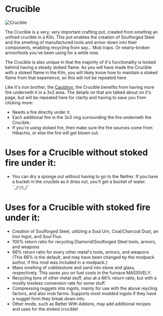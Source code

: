 # Crucible

![Crucible](block:betterwithmods:cooking_pot@0)

The Crucible is a very, very important crafting pot, created from smelting an unfired crucible in a Kiln. This pot enables the creation of Soulforged Steel and the smelting of manufactured tools and armor down into their components, enabling recycling from say... Mob traps. Or nearly-broken armor/tools you've been using for a while now.

The Crucible is also unique in that the majority of it's functionality is locked behind having a steady stoked flame. As you will have made the Crucible with a stoked flame in the Kiln, you will likely know how to maintain a stoked flame from that experience, so this will not be repeated here.

Like it's iron brother, the [Cauldron](block:betterwithmods:cooking_pot@1), the Crucible benefits from having more fire underneth it in a 3x3 area. The details on that are talked about on it's page, but will be repeated here for clarity and having to save you from clicking more:
* Needs a fire directly under it.
* Each additional fire in the 3x3 ring surrounding the fire underneth the Crucible.
* If you're using stoked fire, then make sure the fire sources come from Hibachis, or else the fire will get blown out.

# Uses for a Crucible without stoked fire under it:
* You can dry a sponge out without having to go to the Nether. If you have a bucket in the crucible as it dries out, you'll get a bucket of water. ¯\_(ツ)_/¯

# Uses for a Crucible with stoked fire under it:
* Creation of Soulforged Steel, utilizing a Soul Urn, Coal/Charcoal Dust, an Iron Ingot, and Soul Flux.
* 100% return ratio for recycling Diamond/Soulforged Steel tools, armors, and weapons
* 66% return ratio for every other metal's tools, armors, and weapons (This 66% is the default, and may have been changed by the modpack author, if this mod was included in a modpack.)
* Mass smelting of cobblestone and sand into stone and glass, respectively. This saves you on fuel costs in the furnace MASSIVELY.
* Recycling tons of other metal stuff, also at a 66% return ratio, but with a mostly lossless conversion rate for some stuff.
* Compressing nuggets into ingots, mainly for use with the above reycling factors, and also mob farms. Supports most modded ingots if they have a nugget form they break down into.
* Other mods, such as Better With Addons, may add additional recipes and uses for the stoked crucible!
